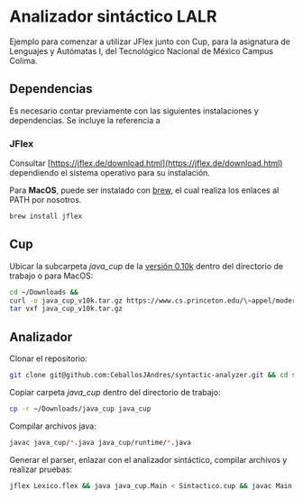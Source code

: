
# Analizador sintáctico LALR

Ejemplo para comenzar a utilizar JFlex junto con Cup, para la asignatura de Lenguajes y Autómatas I, del Tecnológico Nacional de México Campus Colima.

## Dependencias

Es necesario contar previamente con las siguientes instalaciones y dependencias. Se incluye la referencia a

### JFlex

Consultar [https://jflex.de/download.html](https://jflex.de/download.html) dependiendo el sistema operativo para su instalación.

Para **MacOS**, puede ser instalado con [brew](https://www.brew.sh), el cual realiza los enlaces al PATH por nosotros.

```bash
brew install jflex
```


## Cup

Ubicar la subcarpeta *java_cup* de la [versión 0.10k](https://www.cs.princeton.edu/~appel/modern/java/CUP/java_cup_v10k.zip) dentro del directorio de trabajo o para MacOS:

```bash
cd ~/Downloads && 
curl -o java_cup_v10k.tar.gz https://www.cs.princeton.edu/\~appel/modern/java/CUP/java_cup_v10k.tar.gz && 
tar vxf java_cup_v10k.tar.gz
```

## Analizador

Clonar el repositorio:

```bash
git clone git@github.com:CeballosJAndres/syntactic-analyzer.git && cd syntactic-analyzer
```

Copiar carpeta *java_cup* dentro del directorio de trabajo:

```bash
cp -r ~/Downloads/java_cup java_cup
```

Compilar archivos java:

```bash
javac java_cup/*.java java_cup/runtime/*.java
```

Generar el parser, enlazar con el analizador sintáctico, compilar archivos y realizar pruebas:

```bash
jflex Lexico.flex && java java_cup.Main < Sintactico.cup && javac Main.java && java Main test_pass.txt && java Main test_fail.txt
```
